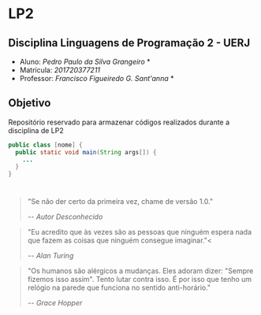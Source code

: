 # LP2
## Disciplina Linguagens de Programação 2 - UERJ

* Aluno: _Pedro Paulo da Silva Grangeiro_ *
* Matrícula: _201720377211_
* Professor: _Francisco Figueiredo G. Sant'anna_ *

## Objetivo

Repositório reservado para armazenar códigos realizados durante a disciplina de LP2
~~~java
public class [nome] {
  public static void main(String args[]) {
    ...
  }
}
~~~
#

>"Se não der certo da primeira vez, chame de versão 1.0."
>
>-- <cite>Autor Desconhecido</cite>

>"Eu acredito que às vezes são as pessoas que ninguém espera nada que fazem as coisas que ninguém consegue imaginar."<
>
>-- <cite>Alan Turing </cite>

>"Os humanos são alérgicos a mudanças. Eles adoram dizer: "Sempre fizemos isso assim". Tento lutar contra isso. É por isso que tenho um relógio na parede que funciona no sentido anti-horário."
>
>-- <cite>Grace Hopper</cite>


    
